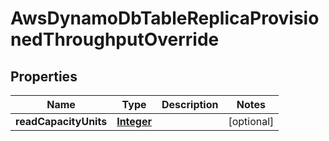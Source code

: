 

# AwsDynamoDbTableReplicaProvisionedThroughputOverride


## Properties

| Name | Type | Description | Notes |
|------------ | ------------- | ------------- | -------------|
|**readCapacityUnits** | [**Integer**](Integer.md) |  |  [optional] |



